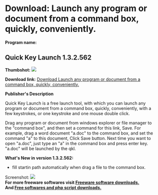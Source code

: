 # Download: Launch any program or document from a command box, quickly, conveniently.

**Program name:**

## Quick Key Launch 1.3.2.562

  
**Thumbshot:** ![](http://www.freewarefiles.com/screenshot/quickkeylaunch_md.jpg)   
  
**Download link:** [Download Launch any program or document from a command box, quickly, conveniently.](http://freesoftwares.boysofts.com/Quick-Key-Launch_program_52257.html)  
  


**Publisher's Description**  
  


Quick Key Launch is a free launch tool, with which you can launch any program or document from a command box, quickly, conveniently, with a few keystrokes, or one keystroke and one mouse double click. 

Drag any program or document from windows explorer or file manager to the "command box", and then set a command for this link, Save. For example, drag a word document "a.doc" to the command box, and set the command "a" to this document, Click Save button. Next time you want to open "a.doc", just type an "a" in the command box and press enter key. "a.doc" will be launched by the qkl. 

**What's New in version 1.3.2.562:**

  * fill startin path automatically when drag a file to the command box. 

  
  
Screenshot: ![](http://www.freewarefiles.com/screenshot/quickkeylaunch.jpg)   
**For more freeware softwares visit [Freeware software downloads.](http://freesoftwares.boysofts.com/)**   
**And [Free softwares and php script downloads.](http://www.boysofts.com/)**
